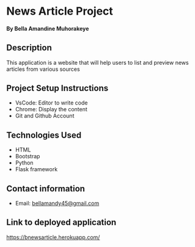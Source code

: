# News Article Project
#### By **Bella Amandine Muhorakeye**
## Description
This application is a website that will help users to list and preview news articles from various sources 
## Project Setup Instructions
* VsCode: Editor to write code
* Chrome: Display the content
* Git and Github Account
## Technologies Used
* HTML
* Bootstrap
* Python
* Flask framework
## Contact information
* Email: bellamandy45@gmail.com
## Link to deployed application
https://bnewsarticle.herokuapp.com/
